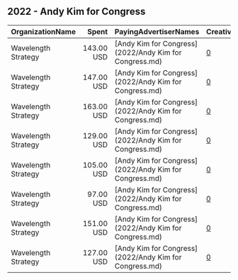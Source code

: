 ## 2022 - Andy Kim for Congress 
|OrganizationName|Spent|PayingAdvertiserNames|CreativeUrls|Impressions|Genders|AgeBrackets|CountryCodes|BillingAddresses|CandidateBallotInformation|
|:---|---:|:---|:---|---:|:---|:---|:---|:---|:---|
|Wavelength Strategy|143.00 USD|[Andy Kim for Congress](2022/Andy Kim for Congress.md)|[0](https://www.snap.com/political-ads/asset/0475f9b286f5a99db460a81c63cc0e656ac01df87c169a16ea903a5848d36e5b?mediaType=jpg)|33,268||18+|united states|US|Andy Kim for Congress|
|Wavelength Strategy|147.00 USD|[Andy Kim for Congress](2022/Andy Kim for Congress.md)|[0](https://www.snap.com/political-ads/asset/31e8706a022315dd268170f59714a0da42951e98a56086b85e555ab72669467a?mediaType=mp4)|7,482||18+|united states|US|Andy Kim for Congress|
|Wavelength Strategy|163.00 USD|[Andy Kim for Congress](2022/Andy Kim for Congress.md)|[0](https://www.snap.com/political-ads/asset/b3725751c551a542dfd6020d3e00df184120c25b64b242f8d9b39217881098f1?mediaType=jpg)|37,920||18+|united states|US|Andy Kim for Congress|
|Wavelength Strategy|129.00 USD|[Andy Kim for Congress](2022/Andy Kim for Congress.md)|[0](https://www.snap.com/political-ads/asset/b3725751c551a542dfd6020d3e00df184120c25b64b242f8d9b39217881098f1?mediaType=jpg)|6,705||18+|united states|US|Andy Kim for Congress|
|Wavelength Strategy|105.00 USD|[Andy Kim for Congress](2022/Andy Kim for Congress.md)|[0](https://www.snap.com/political-ads/asset/6a2dd8428b2621c72e96fe3c449b496995479ae551f32877c501841a2c3ea48d?mediaType=mp4)|24,578||18+|united states|US|Andy Kim for Congress|
|Wavelength Strategy|97.00 USD|[Andy Kim for Congress](2022/Andy Kim for Congress.md)|[0](https://www.snap.com/political-ads/asset/31e8706a022315dd268170f59714a0da42951e98a56086b85e555ab72669467a?mediaType=mp4)|22,721||18+|united states|US|Andy Kim for Congress|
|Wavelength Strategy|151.00 USD|[Andy Kim for Congress](2022/Andy Kim for Congress.md)|[0](https://www.snap.com/political-ads/asset/0475f9b286f5a99db460a81c63cc0e656ac01df87c169a16ea903a5848d36e5b?mediaType=jpg)|7,676||18+|united states|US|Andy Kim for Congress|
|Wavelength Strategy|127.00 USD|[Andy Kim for Congress](2022/Andy Kim for Congress.md)|[0](https://www.snap.com/political-ads/asset/6a2dd8428b2621c72e96fe3c449b496995479ae551f32877c501841a2c3ea48d?mediaType=mp4)|6,523||18+|united states|US|Andy Kim for Congress|

